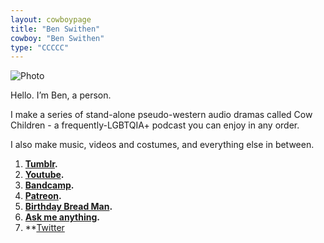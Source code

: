 ```yaml
---
layout: cowboypage
title: "Ben Swithen"
cowboy: "Ben Swithen"
type: "CCCCC"
---
```

![Photo](https://static.tumblr.com/b962a79eb9e512b0804d9080d0a66ffb/k5ktjlk/frxoz69gz/tumblr_static_5ambr6qqnyck8o0c8s8o4sww8.jpg)

Hello. I’m Ben, a person.

I make a series of stand-alone pseudo-western audio dramas called Cow Children - a frequently-LGBTQIA+ podcast you can enjoy in any order.

I also make music, videos and costumes, and everything else in between.

1. **[Tumblr](https://swithen.uk/).**
1. **[Youtube](https://www.youtube.com/user/BenSwithen).**
1. **[Bandcamp](https://swithen.bandcamp.com/).**
1. **[Patreon](https://www.patreon.com/benswithen).**
1. **[Birthday Bread Man](https://www.youtube.com/channel/UC3cUcGElMHVlJnwvFeLw_rA).**
1. **[Ask me anything](https://swithen.uk/ask).**
1. **[Twitter](https://twitter.com/benswithen)
